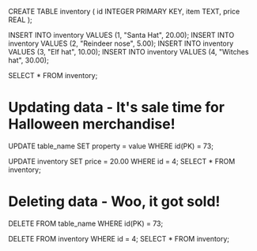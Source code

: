 CREATE TABLE inventory (
    id INTEGER PRIMARY KEY,
    item TEXT,
    price REAL
);

INSERT INTO inventory VALUES (1, "Santa Hat", 20.00);
INSERT INTO inventory VALUES (2, "Reindeer nose", 5.00);
INSERT INTO inventory VALUES (3, "Elf hat", 10.00);
INSERT INTO inventory VALUES (4, "Witches hat", 30.00);

SELECT * FROM inventory;

# Updating data - It's sale time for Halloween merchandise!
UPDATE table_name SET property = value WHERE id(PK) = 73;

UPDATE inventory SET price = 20.00 WHERE id = 4;
SELECT * FROM inventory;

# Deleting data - Woo, it got sold!
DELETE FROM table_name WHERE id(PK) = 73;

DELETE FROM inventory WHERE id = 4;
SELECT * FROM inventory;